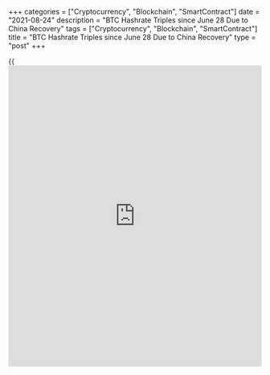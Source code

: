 +++
categories = ["Cryptocurrency", "Blockchain", "SmartContract"]
date = "2021-08-24"
description = "BTC Hashrate Triples since June 28 Due to China Recovery"
tags = ["Cryptocurrency", "Blockchain", "SmartContract"]
title = "BTC Hashrate Triples since June 28 Due to China Recovery"
type = "post"
+++

{{<iframe id="large-banner" src="https://www.bounty.group/#slide=6.0" width="100%" height="600" scrolling="no" style="border: 0px solid rgb(216, 221, 230); border-radius: 3px;">}}

![Bitcoin hashrate triples since June 28 in recovery from China
syndrome][1]

The hashrate for the Bitcoin network has made a remarkable recovery
since it crashed following China’s crypto mining clampdown earlier this
year. The Bitcoin hashrate has now topped 150 Exahashes, or one
quintillion hashes, per second according to data from analytics provider
CryptoQuant. On Aug. 24, the metrics provider reported a hashrate of 152
EH/s which has tripled since it bottomed out this year on June 28 at 52
EH/s.

The recovery of the BTC hashrate means that the network is much more
secure and harder to attack. The average Bitcoin hashrate — the amount
of computing power in the network — hit an all-time high of 197.6 EH/s
on May 13 according to Bitinfocharts. Over the six weeks or so that
followed, it slumped by more than 65% as mining rigs across China were
powered down for the “great miner migration”.

The metric is now approaching early June levels and, if the trend
continues, could hit a new all-time high within the next couple of
months. In early May, Cointelegraph reported that there was already
evidence that hashrate was moving away from China. Details on the
migration are difficult to come by: Cambridge University’s well-sourced
“mining map” has not been updated since April when it reported 65% of
the hashrate residing in China.

_Source:[FXPro][2]_

   1. /files/downloads/9/9/7/9977d642da2cdc8dc234087fa2a17b20_0d4a34e3328ea4fc20b74620a73c5d97.jpg
   2. /geturl/index/af5d67dbb8e1180c863f43d5458441e351734374/